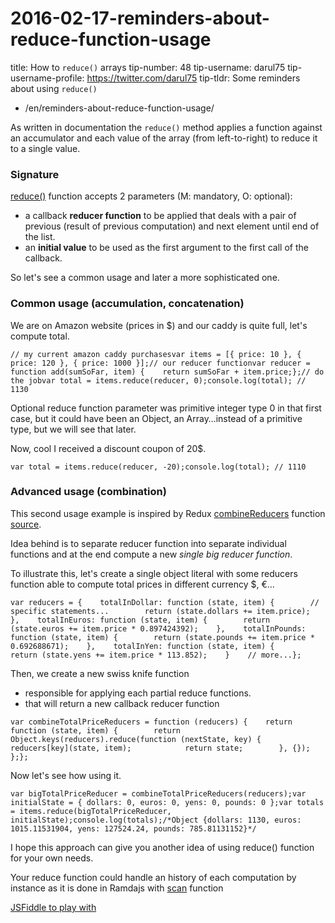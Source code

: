 # 2016-02-17-reminders-about-reduce-function-usage

title: How to `reduce()` arrays tip-number: 48 tip-username: darul75 tip-username-profile: https://twitter.com/darul75 tip-tldr: Some reminders about using `reduce()`

- /en/reminders-about-reduce-function-usage/

As written in documentation the `reduce()` method applies a function against an accumulator and each value of the array (from left-to-right) to reduce it to a single value.

### Signature

[reduce()](https://developer.mozilla.org/en-US/docs/Web/JavaScript/Reference/Global_Objects/Array/Reduce) function accepts 2 parameters (M: mandatory, O: optional):

- a callback **reducer function** to be applied that deals with a pair of previous (result of previous computation) and next element until end of the list.
- an **initial value** to be used as the first argument to the first call of the callback.

So let's see a common usage and later a more sophisticated one.

### Common usage (accumulation, concatenation)

We are on Amazon website (prices in $) and our caddy is quite full, let's compute total.

```
// my current amazon caddy purchasesvar items = [{ price: 10 }, { price: 120 }, { price: 1000 }];// our reducer functionvar reducer = function add(sumSoFar, item) {    return sumSoFar + item.price;};// do the jobvar total = items.reduce(reducer, 0);console.log(total); // 1130
```

Optional reduce function parameter was primitive integer type 0 in that first case, but it could have been an Object, an Array…instead of a primitive type, but we will see that later.

Now, cool I received a discount coupon of 20$.

```
var total = items.reduce(reducer, -20);console.log(total); // 1110
```

### Advanced usage (combination)

This second usage example is inspired by Redux [combineReducers](http://redux.js.org/docs/api/combineReducers.html) function [source](https://github.com/reactjs/redux/blob/master/src/combineReducers.js#L93).

Idea behind is to separate reducer function into separate individual functions and at the end compute a new *single big reducer function*.

To illustrate this, let's create a single object literal with some reducers function able to compute total prices in different currency $, €…

```
var reducers = {    totalInDollar: function (state, item) {        // specific statements...        return (state.dollars += item.price);    },    totalInEuros: function (state, item) {        return (state.euros += item.price * 0.897424392);    },    totalInPounds: function (state, item) {        return (state.pounds += item.price * 0.692688671);    },    totalInYen: function (state, item) {        return (state.yens += item.price * 113.852);    }    // more...};
```

Then, we create a new swiss knife function

- responsible for applying each partial reduce functions.
- that will return a new callback reducer function

```
var combineTotalPriceReducers = function (reducers) {    return function (state, item) {        return Object.keys(reducers).reduce(function (nextState, key) {            reducers[key](state, item);            return state;        }, {});    };};
```

Now let's see how using it.

```
var bigTotalPriceReducer = combineTotalPriceReducers(reducers);var initialState = { dollars: 0, euros: 0, yens: 0, pounds: 0 };var totals = items.reduce(bigTotalPriceReducer, initialState);console.log(totals);/*Object {dollars: 1130, euros: 1015.11531904, yens: 127524.24, pounds: 785.81131152}*/
```

I hope this approach can give you another idea of using reduce() function for your own needs.

Your reduce function could handle an history of each computation by instance as it is done in Ramdajs with [scan](http://ramdajs.com/docs/#scan) function

[JSFiddle to play with](https://jsfiddle.net/darul75/81tgt0cd/)
